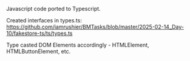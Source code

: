 Javascript code ported to Typescript.

Created interfaces in types.ts:
https://github.com/iamrushier/BMTasks/blob/master/2025-02-14_Day-10/fakestore-ts/ts/types.ts

Type casted DOM Elements accordingly - HTMLElement, HTMLButtonElement, etc.
